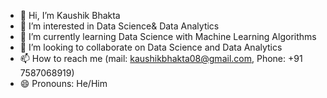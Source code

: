 - 👋 Hi, I’m Kaushik Bhakta
- 👀 I’m interested in Data Science& Data Analytics 
- 🌱 I’m currently learning Data Science with Machine Learning Algorithms 
- 💞️ I’m looking to collaborate on Data Science and Data Analytics
- 📫 How to reach me (mail: kaushikbhakta08@gmail.com, Phone: +91 7587068919)
- 😄 Pronouns: He/Him

<!---
kaushikbhakta08/kaushikbhakta08 is a ✨ special ✨ repository because its `README.md` (this file) appears on your GitHub profile.
You can click the Preview link to take a look at your changes.
--->
